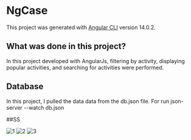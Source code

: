 # NgCase

This project was generated with [Angular CLI](https://github.com/angular/angular-cli) version 14.0.2.

## What was done in this project?

In this project developed with AngularJs, filtering by activity, displaying popular activities, and searching for activities were performed.

## Database
In this project, I pulled the data data from the db.json file.  For run json-server --watch db.json

##SS

![1](https://user-images.githubusercontent.com/32706555/176657516-b09f412a-d9bf-4365-ad04-f46536204ffe.jpg)
![2](https://user-images.githubusercontent.com/32706555/176657520-708493d5-de64-482e-8767-0b338ccf1a53.jpg)
![3](https://user-images.githubusercontent.com/32706555/176657521-804aa93a-50c8-4686-b30f-eac4335b7bc8.jpg)
